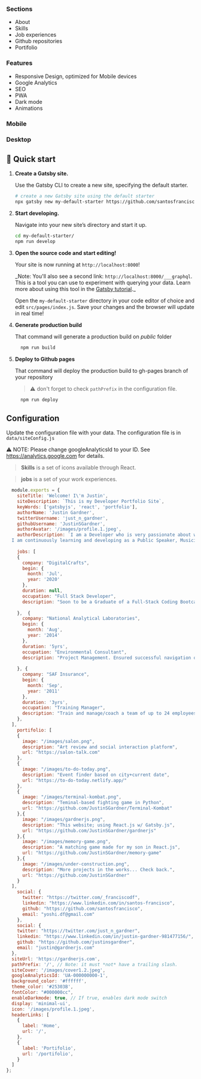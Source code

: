 ### Sections
- About
- Skills
- Job experiences
- Github repositories
- Portifolio

### Features
- Responsive Design, optimized for Mobile devices
- Google Analytics
- SEO
- PWA
- Dark mode
- Animations

### Mobile



### Desktop



## 🚀 Quick start

1.  **Create a Gatsby site.**

    Use the Gatsby CLI to create a new site, specifying the default starter.

    ```sh
    # create a new Gatsby site using the default starter
    npx gatsby new my-default-starter https://github.com/santosfrancisco/gatsby-starter-cv
    ```

2.  **Start developing.**

    Navigate into your new site’s directory and start it up.

    ```sh
    cd my-default-starter/
    npm run develop
    ```

3.  **Open the source code and start editing!**

    Your site is now running at `http://localhost:8000`!

    \_Note: You'll also see a second link: `http://localhost:8000/___graphql`. This is a tool you can use to experiment with querying your data. Learn more about using this tool in the [Gatsby tutorial](https://www.gatsbyjs.org/tutorial/part-five/#introducing-graphiql).\_

    Open the `my-default-starter` directory in your code editor of choice and edit `src/pages/index.js`. Save your changes and the browser will update in real time!

4. **Generate production build**

    That command will generate a production build on _public_ folder
    ```sh
      npm run build
    ```

5. **Deploy to Github pages**

    That command will deploy the production build to gh-pages branch of your repository
    > ⚠️ don't forget to check `pathPrefix` in the configuration file.


    ```sh
      npm run deploy
    ```

## Configuration

Update the configuration file with your data. The configuration file is in ```data/siteConfig.js```

:warning: NOTE: Please change googleAnalyticsId to your ID.  See https://analytics.google.com for details.

> **Skills** is a set of icons available through React.

> **jobs** is a set of your work experiences.

```js
  module.exports = {
    siteTitle: 'Welcome! I\'m Justin',
    siteDescription: `This is my Developer Portfolio Site`,
    keyWords: ['gatsbyjs', 'react', 'portfolio'],
    authorName: 'Justin Gardner',
    twitterUsername: 'just_n_gardner',
    githubUsername: 'JustinSGardner',
    authorAvatar: '/images/profile.1.jpeg',
    authorDescription: `I am a Developer who is very passionate about what I do. I have proven very capable in taking on new challenges as I have recently completed a Full Immersive Coding Bootcamp while being a fully involved dad to 2 young children and a puppy (11wks).<br /> 
  I am continuously learning and developing as a Public Speaker, Musician & Leader.`,
    
    jobs: [
    {
      company: "DigitalCrafts",
      begin: {
        month: 'Jul',
        year: '2020'
      },
      duration: null,
      occupation: "Full Stack Developer",
      description: "Soon to be a Graduate of a Full-Stack Coding Bootcamp where I have learned to solve challenges through the power of code."
  
    },  {
      company: "National Analytical Laboratories",
      begin: {
        month: 'Aug',
        year: '2014'
      },
      duration: '5yrs',
      occupation: "Environmental Consultant",
      description: "Project Management. Ensured successful navigation of EPA/OSHA regulations throughout Client-specific construction project."
  
    }, {
      company: "SAF Insurance",
      begin: {
        month: 'Sep',
        year: '2011'
      },
      duration: '3yrs',
      occupation: "Training Manager",
      description: "Train and manage/coach a team of up to 24 employees. Implemented proven techniques and strategies in helping employees reach their full potential and acieve desired sales goals."
    }, 
  ],
    portifolio: [
    {
      image: "/images/salon.png",
      description: "Art review and social interaction platform",
      url: "https://salon-talk.com"
    },
    {
      image: "/images/to-do-today.png",
      description: "Event finder based on city+current date",
      url: "https://to-do-today.netlify.app/"
    },
    {
      image: "/images/terminal-kombat.png",
      description: "Teminal-based fighting game in Python",
      url: "https://github.com/JustinSGardner/Terminal-Kombat"
    },{
      image: "/images/gardnerjs.png",
      description: "This website; using React.js w/ Gatsby.js",
      url: "https://github.com/JustinSGardner/gardnerjs"
    },{
      image: "/images/memory-game.png",
      description: "A matching game made for my son in React.js",
      url: "https://github.com/JustinSGardner/memory-game"
    },{
      image: "/images/under-construction.png",
      description: "More projects in the works... Check back.",
      url: "https://github.com/JustinSGardner"
    }
  ],
    social: {
      twitter: "https://twitter.com/_franciscodf",
      linkedin: "https://www.linkedin.com/in/santos-francisco",
      github: "https://github.com/santosfrancisco",
      email: "yoshi.df@gmail.com"
    },
    social: {
    twitter: "https://twitter.com/just_n_gardner",
    linkedin: "https://www.linkedin.com/in/justin-gardner-981477156/",
    github: "https://github.com/justinsgardner",
    email: "justin@gardnerjs.com"
  },
  siteUrl: 'https://gardnerjs.com',
  pathPrefix: '/', // Note: it must *not* have a trailing slash.
  siteCover: '/images/cover1.2.jpeg',
  googleAnalyticsId: 'UA-000000000-1',
  background_color: '#ffffff',
  theme_color: '#25303B',
  fontColor: "#000000cc",
  enableDarkmode: true, // If true, enables dark mode switch
  display: 'minimal-ui',
  icon: '/images/profile.1.jpeg',
  headerLinks: [
    {
      label: 'Home',
      url: '/',
    },
    {
      label: 'Portifolio',
      url: '/portifolio',
    }
  ]
};